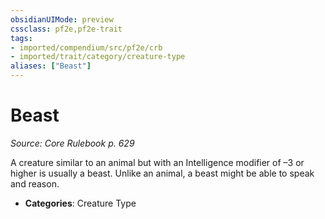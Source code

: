 ```yaml
---
obsidianUIMode: preview
cssclass: pf2e,pf2e-trait
tags:
- imported/compendium/src/pf2e/crb
- imported/trait/category/creature-type
aliases: ["Beast"]
---
```

# Beast  
*Source: Core Rulebook p. 629*  

A creature similar to an animal but with an Intelligence modifier of –3 or higher is usually a beast. Unlike an animal, a beast might be able to speak and reason.

- **Categories**: Creature Type